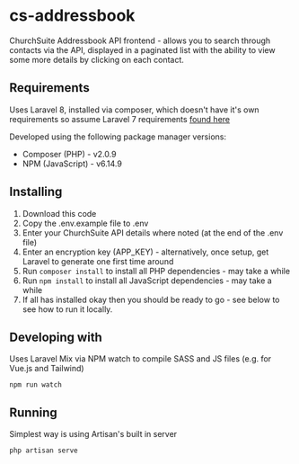 # cs-addressbook
ChurchSuite Addressbook API frontend - allows you to search through contacts via the API, displayed in a paginated list with the ability to view some more details by clicking on each contact.

## Requirements
Uses Laravel 8, installed via composer, which doesn't have it's own requirements so assume Laravel 7 requirements [found here](https://laravel.com/docs/7.x/installation) 

Developed using the following package manager versions:

* Composer (PHP) - v2.0.9
* NPM (JavaScript) - v6.14.9

## Installing

1. Download this code
2. Copy the .env.example file to .env
3. Enter your ChurchSuite API details where noted (at the end of the .env file)
4. Enter an encryption key (APP_KEY) - alternatively, once setup, get Laravel to generate one first time around
5. Run `composer install` to install all PHP dependencies - may take a while
6. Run `npm install` to install all JavaScript dependencies - may take a while
7. If all has installed okay then you should be ready to go - see below to see how to run it locally.

## Developing with

Uses Laravel Mix via NPM watch to compile SASS and JS files (e.g. for Vue.js and Tailwind)

`npm run watch`

## Running

Simplest way is using Artisan's built in server

`php artisan serve`